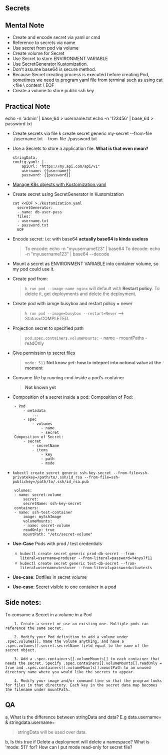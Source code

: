 ## Secrets 

## Mental Note
- Create and encode secret via yaml or cmd
- Reference to secrets via name
- Use secret from pod via volume
- Create volume for Secret
- Use Secret to store ENVIRONMENT VARIABLE
- Use SecretGenerator Kustomization.
- Don't assume base64 is secure method.
- Because Secret creating process is executed before creating Pod, sometimes we need to program yaml file from terminal such as using cat <<EOF >file \ content \ EOF
- Create a volume to store public ssh key

## Practical Note
echo -n 'admin' | base_64 > username.txt
echo -n '123456' | base_64 > password.txt

- Create secrets via file
k create secret generic my-secret --from-file ./username.txt --from-file ./password.txt

- Use a Secrets to store a application file. **What is that even mean?**

    ```
    stringData:
    config.yaml: |-
        apiUrl: "https://my.api.com/api/v1"
        username: {{username}}
        password: {{password}}
    ```

- [Manage K8s objects with Kustomization.yaml](https://kubernetes.io/docs/tasks/manage-kubernetes-objects/kustomization/)

- Create secret using SecretGenerator in Kustomization

  ``` 
  cat <<EOF >./kustomization.yaml
    secretGenerator:
    - name: db-user-pass
    files:
    - username.txt
    - password.txt
    EOF
  ```

- Encode secret: i.e: with base64 **actually base64 is kinda useless**
    > To encode: echo -n "myusername123" | base64
    > To decode: echo -n "myusername123" | base64 --decode

- Mount a secret as ENVIRONMENT VARIABLE into container volume, so my pod could use it.

- Create pod from: 
    > `k run pod --image-name nginx` will default with **Restart policy**. To delete it, get deployments and delete the deployment.
- Create pod with iamge busybox and restart policy = never
  > `k run pod --image=busybox --restart=Never` --> Status=COMPLETED.
- Projection secret to specified path
    > `pod.spec.containers.volumeMounts:` 
        - name
        - mountPaths
        - readOnly

- Give permission to secret files
    > `mode: 511`  **Not know yet: how to intepret into octonal value at the moment** 

- Consume file by running cmd inside a pod's container
    > **Not known yet**
- Composition of a secret inside a pod:
    Composition of Pod:
```
    - Pod 
        - metadata
            ... 
        - spec
            - volumes
                - name
                - secret
    Composition of Secret:
        - secret
            - secretName
            - items
                - key
                - path
                - mode
```

- `kubectl create secret generic ssh-key-secret --from-file=ssh-privatekey=/path/to/.ssh/id_rsa --from-file=ssh-publickey=/path/to/.ssh/id_rsa.pub`

```
    volumes:
    - name: secret-volume
        secret:
        secretName: ssh-key-secret
    containers:
    - name: ssh-test-container
        image: mySshImage
        volumeMounts:
        - name: secret-volume
        readOnly: true
        mountPath: "/etc/secret-volume"
```    

- **Use-Case** Pods with prod / test credentials
    - `kubectl create secret generic prod-db-secret --from-literal=username=produser --from-literal=password=Y4nys7f11`
    - `kubectl create secret generic test-db-secret --from-literal=username=testuser --from-literal=password=iluvtests`

- **Use-case**: Dotfiles in secret volume

- **Use-case**: Secret visible to one container in a pod

## Side notes:
To consume a Secret in a volume in a Pod

```
    1. Create a secret or use an existing one. Multiple pods can reference the same secret.

    2. Modify your Pod definition to add a volume under .spec.volumes[]. Name the volume anything, and have a .spec.volumes[].secret.secretName field equal to the name of the secret object.

    3. Add a .spec.containers[].volumeMounts[] to each container that needs the secret. Specify .spec.containers[].volumeMounts[].readOnly = true and .spec.containers[].volumeMounts[].mountPath to an unused directory name where you would like the secrets to appear.

    4. Modify your image and/or command line so that the program looks for files in that directory. Each key in the secret data map becomes the filename under mountPath.

```

## QA
  a, What is the difference between stringData and data? E.g data.username= & stringdata.username=
   > stringData will be used over data.
  
  b, Is this true if Delete a deployment will delete a namespace?
  What is 'mode: 511' for? 
  How can I put mode read-only for secret file?


